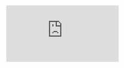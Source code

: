 <figure class="video_container">   <iframe src="https://www.youtube.com/embed/Asgz1kc_olE&t=2s" frameborder="0" allowfullscreen="true"> </iframe> </figure> 
